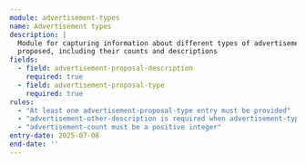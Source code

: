 ```yaml
---
module: advertisement-types
name: Advertisement types
description: |
  Module for capturing information about different types of advertisements 
  proposed, including their counts and descriptions
fields:
  - field: advertisement-proposal-description
    required: true
  - field: advertisement-proposal-type
    required: true
rules:
  - "At least one advertisement-proposal-type entry must be provided"
  - "advertisement-other-description is required when advertisement-type is 'other'"
  - "advertisement-count must be a positive integer"
entry-date: 2025-07-08
end-date: ''
---
```

